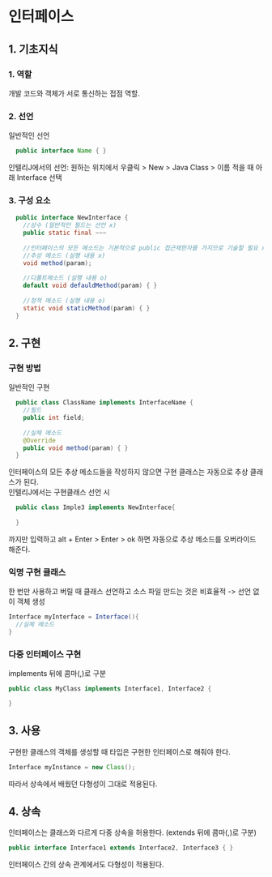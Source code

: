 # 인터페이스
## 1. 기초지식
### 1. 역할
개발 코드와 객체가 서로 통신하는 접점 역할.
### 2. 선언
일반적인 선언
```java
  public interface Name { }
```
인텔리J에서의 선언: 원하는 위치에서 우클릭 > New > Java Class > 이름 적을 때 아래 Interface 선택
### 3. 구성 요소
```java
  public interface NewInterface {
    //상수 (일반적인 필드는 선언 x)
    public static final ~~~
    
    //인터페이스의 모든 메소드는 기본적으로 public 접근제한자를 가지므로 기술할 필요 x
    //추상 메소드 (실행 내용 x)
    void method(param);
    
    //디폴트메소드 (실행 내용 o)
    default void defauldMethod(param) { }
    
    //정적 메소드 (실행 내용 o)
    static void staticMethod(param) { }
  }
```

## 2. 구현
### 구현 방법
일반적인 구현
```java
  public class ClassName implements InterfaceName { 
    //필드
    public int field;
    
    //실체 메소드
    @Override
    public void method(param) { }
  }
```
인터페이스의 모든 추상 메소드들을 작성하지 않으면 구현 클래스는 자동으로 추상 클래스가 된다.
<br>
인텔리J에서는 구현클래스 선언 시
```java
  public class Imple3 implements NewInterface{
    
  }
```
까지만 입력하고 alt + Enter > Enter > ok 하면 자동으로 추상 메소드를 오버라이드 해준다.


### 익명 구현 클래스
한 번만 사용하고 버릴 때 클래스 선언하고 소스 파일 만드는 것은 비효율적 -> 선언 없이 객체 생성
```java
Interface myInterface = Interface(){
  //실체 메소드
}
```

### 다중 인터페이스 구현

implements 뒤에 콤마(,)로 구분
```java
public class MyClass implements Interface1, Interface2 {

}
```

## 3. 사용
구현한 클래스의 객체를 생성할 때 타입은 구현한 인터페이스로 해줘야 한다.
```java
Interface myInstance = new Class();
```
따라서 상속에서 배웠던 다형성이 그대로 적용된다.

## 4. 상속
인터페이스는 클래스와 다르게 다중 상속을 허용한다. (extends 뒤에 콤마(,)로 구분)
```java
public interface Interface1 extends Interface2, Interface3 { }
```
인터페이스 간의 상속 관계에서도 다형성이 적용된다.



